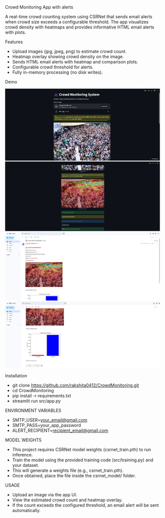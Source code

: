 Crowd Monitoring App with alerts

A real-time crowd counting system using CSRNet that sends email alerts when crowd size exceeds a configurable threshold. The app visualizes crowd density with heatmaps and provides informative HTML email alerts with plots.  

Features

- Upload images (jpg, jpeg, png) to estimate crowd count.
- Heatmap overlay showing crowd density on the image.
- Sends HTML email alerts with heatmap and comparison plots.
- Configurable crowd threshold for alerts.
- Fully in-memory processing (no disk writes).

Demo

![App Screenshot](docs/demo_screenshot1.png)
![App Screenshot](docs/demo_screenshot2.png)
![Email Screenshot](docs/demo_screenshot3.png)
![Email Screenshot](docs/demo_screenshot4.png)



Installation

- git clone https://github.com/rakshita0412/CrowdMonitoring.git
- cd CrowdMonitoring
- pip install -r requirements.txt
- streamlit run src/app.py


ENVIRONMENT VARIABLES
- SMTP_USER=your_email@gmail.com
- SMTP_PASS=your_app_password
- ALERT_RECIPIENT=recipient_email@gmail.com

MODEL WEIGHTS
- This project requires CSRNet model weights (csrnet_train.pth) to run inference.
- Train the model using the provided training code (src/training.py) and your dataset.
-  This will generate a weights file (e.g., csrnet_train.pth).
-  Once obtained, place the file inside the csrnet_model/ folder.

USAGE
- Upload an image via the app UI.
- View the estimated crowd count and heatmap overlay.
- If the count exceeds the configured threshold, an email alert will be sent automatically.


